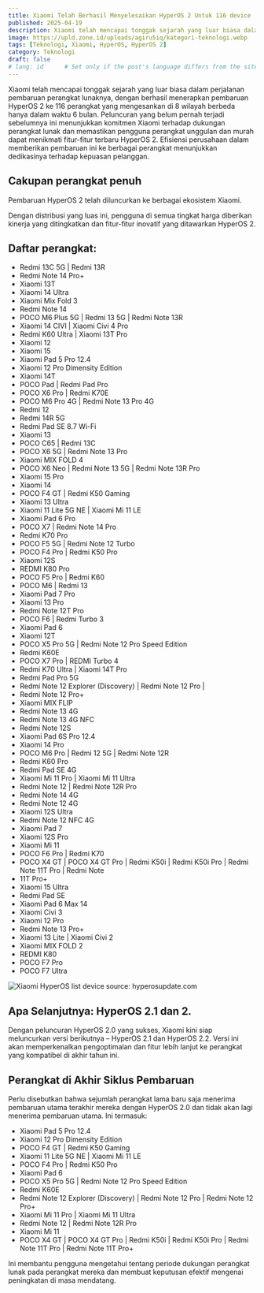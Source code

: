 ```yaml
---
title: Xiaomi Telah Berhasil Menyelesaikan HyperOS 2 Untuk 116 device
published: 2025-04-19
description: Xiaomi telah mencapai tonggak sejarah yang luar biasa dalam perjalanan pembaruan perangkat lunaknya, dengan berhasil menerapkan pembaruan HyperOS 2 ke 116 perangkat yang mengesankan di 8 wilayah berbeda hanya dalam waktu 6 bulan. 
image: https://upld.zone.id/uploads/agiru5iq/kategori-teknologi.webp
tags: [Teknologi, Xiaomi, HyperOS, HyperOS 2]
category: Teknologi
draft: false
# lang: id      # Set only if the post's language differs from the site's language in `config.ts`
---
```


Xiaomi telah mencapai tonggak sejarah yang luar biasa dalam perjalanan pembaruan perangkat lunaknya, dengan berhasil menerapkan pembaruan HyperOS 2 ke 116 perangkat yang mengesankan di 8 wilayah berbeda hanya dalam waktu 6 bulan. Peluncuran yang belum pernah terjadi sebelumnya ini menunjukkan komitmen Xiaomi terhadap dukungan perangkat lunak dan memastikan pengguna perangkat unggulan dan murah dapat menikmati fitur-fitur terbaru HyperOS 2. Efisiensi perusahaan dalam memberikan pembaruan ini ke berbagai perangkat menunjukkan dedikasinya terhadap kepuasan pelanggan.

## Cakupan perangkat penuh
Pembaruan HyperOS 2 telah diluncurkan ke berbagai ekosistem Xiaomi.

Dengan distribusi yang luas ini, pengguna di semua tingkat harga diberikan kinerja yang ditingkatkan dan fitur-fitur inovatif yang ditawarkan HyperOS 2.

## Daftar perangkat:
* Redmi 13C 5G | Redmi 13R
* Redmi Note 14 Pro+
* Xiaomi 13T
* Xiaomi 14 Ultra
* Xiaomi Mix Fold 3
* Redmi Note 14
* POCO M6 Plus 5G | Redmi 13 5G | Redmi Note 13R
* Xiaomi 14 CIVI | Xiaomi Civi 4 Pro
* Redmi K60 Ultra | Xiaomi 13T Pro
* Xiaomi 12
* Xiaomi 15
* Xiaomi Pad 5 Pro 12.4
* Xiaomi 12 Pro Dimensity Edition
* Xiaomi 14T
* POCO Pad | Redmi Pad Pro
* POCO X6 Pro | Redmi K70E
* POCO M6 Pro 4G | Redmi Note 13 Pro 4G
* Redmi 12
* Redmi 14R 5G
* Redmi Pad SE 8.7 Wi-Fi
* Xiaomi 13
* POCO C65 | Redmi 13C
* POCO X6 5G | Redmi Note 13 Pro
* Xiaomi MIX FOLD 4
* POCO X6 Neo | Redmi Note 13 5G | Redmi Note 13R Pro
* Xiaomi 15 Pro
* Xiaomi 14
* POCO F4 GT | Redmi K50 Gaming
* Xiaomi 13 Ultra
* Xiaomi 11 Lite 5G NE | Xiaomi Mi 11 LE
* Xiaomi Pad 6 Pro
* POCO X7 | Redmi Note 14 Pro
* Redmi K70 Pro
* POCO F5 5G | Redmi Note 12 Turbo
* POCO F4 Pro | Redmi K50 Pro
* Xiaomi 12S
* REDMI K80 Pro
* POCO F5 Pro | Redmi K60
* POCO M6 | Redmi 13
* Xiaomi Pad 7 Pro
* Xiaomi 13 Pro
* Redmi Note 12T Pro
* POCO F6 | Redmi Turbo 3
* Xiaomi Pad 6
* Xiaomi 12T
* POCO X5 Pro 5G | Redmi Note 12 Pro Speed Edition
* Redmi K60E
* POCO X7 Pro | REDMI Turbo 4
* Redmi K70 Ultra | Xiaomi 14T Pro
* Redmi Pad Pro 5G
* Redmi Note 12 Explorer (Discovery) | Redmi Note 12 Pro |
* Redmi Note 12 Pro+
* Xiaomi MIX FLIP
* Redmi Note 13 4G
* Redmi Note 13 4G NFC
* Redmi Note 12S
* Xiaomi Pad 6S Pro 12.4
* Xiaomi 14 Pro
* POCO M6 Pro | Redmi 12 5G | Redmi Note 12R
* Redmi K60 Pro
* Redmi Pad SE 4G
* Xiaomi Mi 11 Pro | Xiaomi Mi 11 Ultra
* Redmi Note 12 | Redmi Note 12R Pro
* Redmi Note 14 4G
* Redmi Note 12 4G
* Xiaomi 12S Ultra
* Redmi Note 12 NFC 4G
* Xiaomi Pad 7
* Xiaomi 12S Pro
* Xiaomi Mi 11
* POCO F6 Pro | Redmi K70
* POCO X4 GT | POCO X4 GT Pro | Redmi K50i | Redmi K50i Pro | Redmi Note 11T Pro | Redmi Note
* 11T Pro+
* Xiaomi 15 Ultra
* Redmi Pad SE
* Xiaomi Pad 6 Max 14
* Xiaomi Civi 3
* Xiaomi 12 Pro
* Redmi Note 13 Pro+
* Xiaomi 13 Lite | Xiaomi Civi 2
* Xiaomi MIX FOLD 2
* REDMI K80
* POCO F7 Pro
* POCO F7 Ultra

![Xiaomi HyperOS list device source: hyperosupdate.com](https://xiaomitime.com/wp-content/uploads/2025/03/HyperOS-2-updates-768x384.jpg "src xiaomitime")

## Apa Selanjutnya: HyperOS 2.1 dan 2.
Dengan peluncuran HyperOS 2.0 yang sukses, Xiaomi kini siap meluncurkan versi berikutnya – HyperOS 2.1 dan HyperOS 2.2. Versi ini akan memperkenalkan pengoptimalan dan fitur lebih lanjut ke perangkat yang kompatibel di akhir tahun ini.

## Perangkat di Akhir Siklus Pembaruan
Perlu disebutkan bahwa sejumlah perangkat lama baru saja menerima pembaruan utama terakhir mereka dengan HyperOS 2.0 dan tidak akan lagi menerima pembaruan utama. Ini termasuk:

* Xiaomi Pad 5 Pro 12.4
* Xiaomi 12 Pro Dimensity Edition
* POCO F4 GT | Redmi K50 Gaming
* Xiaomi 11 Lite 5G NE | Xiaomi Mi 11 LE
* POCO F4 Pro | Redmi K50 Pro
* Xiaomi Pad 6
* POCO X5 Pro 5G | Redmi Note 12 Pro Speed Edition
* Redmi K60E
* Redmi Note 12 Explorer (Discovery) | Redmi Note 12 Pro | Redmi Note 12 Pro+
* Xiaomi Mi 11 Pro | Xiaomi Mi 11 Ultra
* Redmi Note 12 | Redmi Note 12R Pro
* Xiaomi Mi 11
* POCO X4 GT | POCO X4 GT Pro | Redmi K50i | Redmi K50i Pro | Redmi Note 11T Pro | Redmi Note 11T Pro+

Ini membantu pengguna mengetahui tentang periode dukungan perangkat lunak pada perangkat mereka dan membuat keputusan efektif mengenai peningkatan di masa mendatang.
